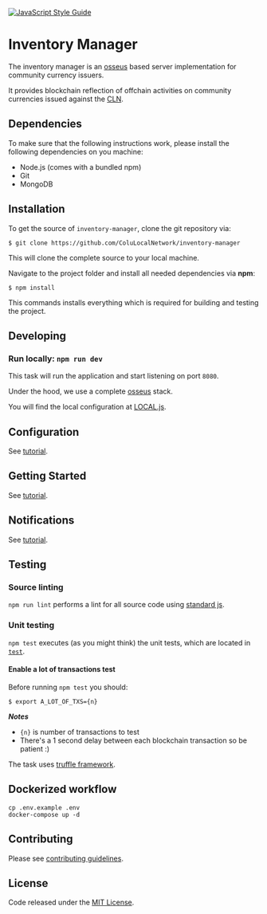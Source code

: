 [![JavaScript Style Guide](https://cdn.rawgit.com/standard/standard/master/badge.svg)](https://github.com/standard/standard)

# Inventory Manager

The inventory manager is an [osseus](https://github.com/colucom/osseus) based server implementation for community currency issuers.

It provides blockchain reflection of offchain activities on community currencies issued against the [CLN](https://cln.network/).

## Dependencies

To make sure that the following instructions work, please install the following dependencies
on you machine:

- Node.js (comes with a bundled npm)
- Git
- MongoDB

## Installation

To get the source of `inventory-manager`, clone the git repository via:

````
$ git clone https://github.com/ColuLocalNetwork/inventory-manager
````

This will clone the complete source to your local machine.

Navigate to the project folder and install all needed dependencies via **npm**:

````
$ npm install
````

This commands installs everything which is required for building and testing the project.

## Developing
### Run locally: `npm run dev`
This task will run the application and start listening on port `8080`.

Under the hood, we use a complete [osseus](https://github.com/colucom/osseus) stack.

You will find the local configuration at [LOCAL.js](https://github.com/ColuLocalNetwork/inventory-manager/blob/master/config/LOCAL.js).

## Configuration
See [tutorial](https://github.com/ColuLocalNetwork/inventory-manager/blob/master/CONFIGURATION.md).

## Getting Started
See [tutorial](https://github.com/ColuLocalNetwork/inventory-manager/blob/master/GETTING-STARTED.md).

## Notifications
See [tutorial](https://github.com/ColuLocalNetwork/inventory-manager/blob/master/NOTIFICATIONS.md).

## Testing

### Source linting
`npm run lint` performs a lint for all source code using [standard js](https://standardjs.com/).

### Unit testing
`npm test` executes (as you might think) the unit tests, which are located
in [`test`](https://github.com/ColuLocalNetwork/inventory-manager/blob/master/test).

#### Enable a lot of transactions test
Before running `npm test` you should:

```
$ export A_LOT_OF_TXS={n}
```
***Notes***

* `{n}` is number of transactions to test
* There's a 1 second delay between each blockchain transaction so be patient :)

The task uses [truffle framework](https://truffleframework.com/).

## Dockerized workflow

```
cp .env.example .env
docker-compose up -d
```

## Contributing
Please see [contributing guidelines](https://github.com/ColuLocalNetwork/inventory-manager/blob/master/.github/CONTRIBUTING.md).

## License
Code released under the [MIT License](https://github.com/ColuLocalNetwork/inventory-manager/blob/master/LICENSE).